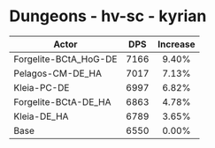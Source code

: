 # Dungeons - hv-sc - kyrian
| Actor | DPS | Increase |
|---|:---:|:---:|
|Forgelite-BCtA_HoG-DE|7166|9.40%|
|Pelagos-CM-DE_HA|7017|7.13%|
|Kleia-PC-DE|6997|6.82%|
|Forgelite-BCtA-DE_HA|6863|4.78%|
|Kleia-DE_HA|6789|3.65%|
|Base|6550|0.00%|
